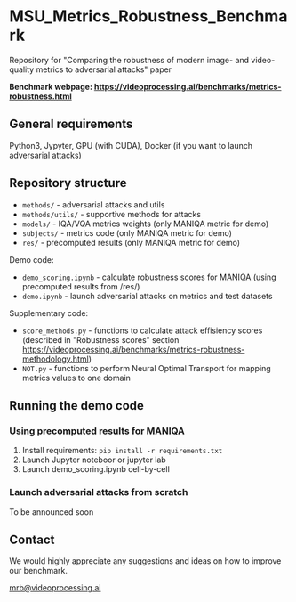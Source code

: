 # MSU_Metrics_Robustness_Benchmark
Repository for "Comparing the robustness of modern image- and video-quality metrics to adversarial attacks" paper

**Benchmark webpage: https://videoprocessing.ai/benchmarks/metrics-robustness.html**

## General requirements
Python3, Jypyter, GPU (with CUDA), Docker (if you want to launch adversarial attacks)

## Repository structure
- ```methods/``` - adversarial attacks and utils
- ```methods/utils/``` - supportive methods for attacks
- ```models/``` - IQA/VQA metrics weights (only MANIQA metric for demo)
- ```subjects/``` - metrics code (only MANIQA metric for demo)
- ```res/``` - precomputed results (only MANIQA metric for demo)

Demo code:
- ```demo_scoring.ipynb``` - calculate robustness scores for MANIQA (using precomputed results from /res/)
- ```demo.ipynb``` - launch adversarial attacks on metrics and test datasets

Supplementary code:
- ```score_methods.py``` - functions to calculate attack effisiency scores (described in "Robustness scores" section https://videoprocessing.ai/benchmarks/metrics-robustness-methodology.html)
- ```NOT.py``` - functions to perform Neural Optimal Transport for mapping metrics values to one domain

## Running the demo code

### Using precomputed results for MANIQA
1. Install requirements: ```pip install -r requirements.txt```
2. Launch Jupyter noteboor or jupyter lab
2. Launch demo_scoring.ipynb cell-by-cell

### Launch adversarial attacks from scratch
To be announced soon
<!-- 1. Download train and test datasets:
- VOC2012
- COCO_train_9999
- NIPS2017
- DERF_blue_sky
- vimeo_test_2001

2. Create folders "/train/" and "/test/" and put datasets into these folders:
'/train/VOC2012', '/train/COCO_train_9999'
'/test/NIPS2017', '/test/DERF_blue_sky', '/test/vimeo_test_2001'

3. Launch demo.py -->

## Contact
We would highly appreciate any suggestions and ideas on how to improve our benchmark.

mrb@videoprocessing.ai
